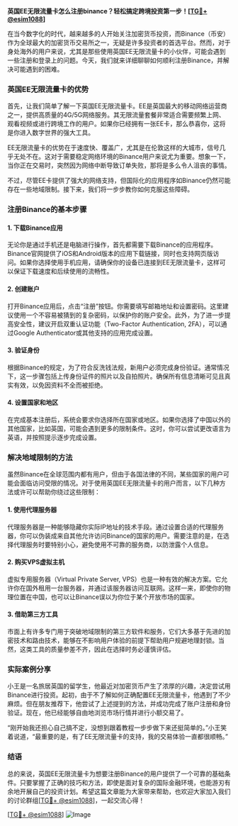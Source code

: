 **英国EE无限流量卡怎么注册binance？轻松搞定跨境投资第一步！[[TG💪+ @esim1088](https://t.me/s/esim1088)]**

在当今数字化的时代，越来越多的人开始关注加密货币投资，而Binance（币安）作为全球最大的加密货币交易所之一，无疑是许多投资者的首选平台。然而，对于身处海外的用户来说，尤其是那些使用英国EE无限流量卡的小伙伴，可能会遇到一些注册和登录上的问题。今天，我们就来详细聊聊如何顺利注册Binance，并解决可能遇到的困难。

### 英国EE无限流量卡的优势

首先，让我们简单了解一下英国EE无限流量卡。EE是英国最大的移动网络运营商之一，提供高质量的4G/5G网络服务。其无限流量套餐非常适合需要频繁上网、观看视频或进行跨境工作的用户。如果你已经拥有一张EE卡，那么恭喜你，这将是你进入数字世界的强大工具。

EE无限流量卡的优势在于速度快、覆盖广，尤其是在伦敦这样的大城市，信号几乎无处不在。这对于需要稳定网络环境的Binance用户来说尤为重要。想象一下，当你正在交易时，突然因为网络中断导致订单失败，那将是多么令人沮丧的事情。

不过，尽管EE卡提供了强大的网络支持，但国际化的应用程序如Binance仍然可能存在一些地域限制。接下来，我们将一步步教你如何克服这些障碍。

### 注册Binance的基本步骤

#### 1. 下载Binance应用
无论你是通过手机还是电脑进行操作，首先都需要下载Binance的应用程序。Binance官网提供了iOS和Android版本的应用下载链接，同时也支持网页版访问。如果你选择使用手机应用，请确保你的设备已连接到EE无限流量卡，这样可以保证下载速度和后续使用的流畅性。

#### 2. 创建账户
打开Binance应用后，点击“注册”按钮。你需要填写邮箱地址和设置密码。这里建议使用一个不容易被猜到的复杂密码，以保护你的账户安全。此外，为了进一步提高安全性，建议开启双重认证功能（Two-Factor Authentication, 2FA），可以通过Google Authenticator或其他支持的应用完成设置。

#### 3. 验证身份
根据Binance的规定，为了符合反洗钱法规，新用户必须完成身份验证。通常情况下，这一步骤包括上传身份证件的照片以及自拍照片。确保所有信息清晰可见且真实有效，以免因资料不全而被拒绝。

#### 4. 设置国家和地区
在完成基本注册后，系统会要求你选择所在国家或地区。如果你选择了中国以外的其他国家，比如英国，可能会遇到更多的限制条件。这时，你可以尝试更改语言为英语，并按照提示逐步完成设置。

### 解决地域限制的方法

虽然Binance在全球范围内都有用户，但由于各国法律的不同，某些国家的用户可能会面临访问受限的情况。对于使用英国EE无限流量卡的用户而言，以下几种方法或许可以帮助你绕过这些限制：

#### 1. 使用代理服务器
代理服务器是一种能够隐藏你实际IP地址的技术手段。通过设置合适的代理服务器，你可以伪装成来自其他允许访问Binance的国家的用户。需要注意的是，在选择代理服务时要特别小心，避免使用不可靠的服务商，以防泄露个人信息。

#### 2. 购买VPS虚拟主机
虚拟专用服务器（Virtual Private Server, VPS）也是一种有效的解决方案。它允许你在国外租用一台服务器，并通过该服务器访问互联网。这样一来，即使你的物理位置在中国，也可以让Binance误以为你位于某个开放市场的国家。

#### 3. 借助第三方工具
市面上有许多专门用于突破地域限制的第三方软件和服务，它们大多基于先进的加密技术和路由技术，能够在不影响用户体验的前提下帮助用户规避地理封锁。当然，这类工具的质量参差不齐，因此在选择时务必谨慎评估。

### 实际案例分享

小王是一名旅居英国的留学生，他最近对加密货币产生了浓厚的兴趣，决定尝试用Binance进行投资。起初，由于不了解如何正确配置EE无限流量卡，他遇到了不少麻烦。但在朋友推荐下，他尝试了上述提到的方法，并成功完成了账户注册和身份验证。现在，他已经能够自由地浏览市场行情并进行小额交易了。

“刚开始我还担心自己搞不定，没想到跟着教程一步步做下来还挺简单的。”小王笑着说道，“最重要的是，有了EE无限流量卡的支持，我的交易体验一直都很顺畅。”

### 结语

总的来说，英国EE无限流量卡为想要注册Binance的用户提供了一个可靠的基础条件。只要掌握了正确的技巧和方法，即使是面对复杂的国际金融环境，也能游刃有余地开展自己的投资计划。希望这篇文章能为大家带来帮助，也欢迎大家加入我们的讨论群组[[TG💪+ @esim1088](https://t.me/s/esim1088)]，一起交流心得！

[[TG💪+ @esim1088](https://t.me/s/esim1088)] ![Image](https://i.postimg.cc/4NQfJmqS/Snipaste-2025-05-13-00-14-12.png)